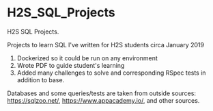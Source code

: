 # H2S_SQL_Projects
H2S SQL Projects. 

Projects to learn SQL I've written for H2S students circa January 2019
1. Dockerized so it could be run on any environment 
2. Wrote PDF to guide student's learning 
3. Added many challenges to solve and corresponding RSpec tests in addition to base. 

Databases and some queries/tests are taken from outside sources: https://sqlzoo.net/, https://www.appacademy.io/, and other sources.
